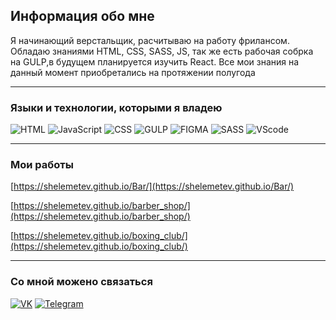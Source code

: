## Информация обо мне

Я начинающий верстальщик, расчитываю на работу фрилансом.
Обладаю знаниями HTML, CSS, SASS, JS, так же есть рабочая собрка
на GULP,в будущем планируется изучить React. Все мои знания
на данный момент приобретались на протяжении полугода
___

### Языки и технологии, которыми я владею

![HTML](https://img.shields.io/badge/-HTML-090909?style=for-the-badge&logo=html5&logoColor=#E34F26) ![JavaScript](https://img.shields.io/badge/-JavaScript-090909?style=for-the-badge&logo=JavaScript&logoColor=E9D54D) ![CSS](https://img.shields.io/badge/-CSS-090909?style=for-the-badge&logo=css3&logoColor=#1572B6) ![GULP](https://img.shields.io/badge/-JULP-090909?style=for-the-badge&logo=gulp&logoColor=#CF4647) ![FIGMA](https://img.shields.io/badge/-FIGMA-090909?style=for-the-badge&logo=figma&logoColor=#F24E1E) ![SASS](https://img.shields.io/badge/-SASS-090909?style=for-the-badge&logo=sass&logoColor=#CC6699) ![VScode](https://img.shields.io/badge/-VS_code-090909?style=for-the-badge&logo=visualstudiocode&logoColor=#007ACC) 
___
### Мои работы 
[https://shelemetev.github.io/Bar/](https://shelemetev.github.io/Bar/)

[https://shelemetev.github.io/barber_shop/](https://shelemetev.github.io/barber_shop/)

[https://shelemetev.github.io/boxing_club/](https://shelemetev.github.io/boxing_club/)
___

### Со мной можено связаться 

[![VK](https://img.shields.io/badge/-VK-090909?style=for-the-badge&logo=vk&logoColor=#0077FF)](https://vk.com/pohuistegor) [![Telegram](https://img.shields.io/badge/-Telegram-090909?style=for-the-badge&logo=telegram&logoColor=#26A5E4)](https://t.me/BeatDown_Hardcore)
